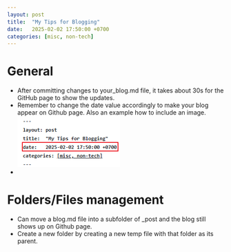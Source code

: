 ```yaml
---
layout: post
title:  "My Tips for Blogging"
date:   2025-02-02 17:50:00 +0700
categories: [misc, non-tech]
---
```


# General
* After committing changes to your_blog.md file, it takes about 30s for the GitHub page to show the updates.
* Remember to change the date value accordingly to make your blog appear on Github page. Also an example how to include an image.
  ![Change Date Value](./pictures/change_date.png)
* 

# Folders/Files management
* Can move a blog.md file into a subfolder of _post and the blog still shows up on Github page.
* Create a new folder by creating a new temp file with that folder as its parent. 
